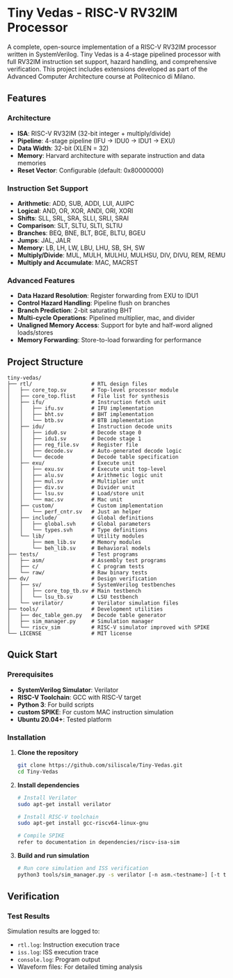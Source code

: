 # Tiny Vedas - RISC-V RV32IM Processor

A complete, open-source implementation of a RISC-V RV32IM processor written in SystemVerilog. Tiny Vedas is a 4-stage pipelined processor with full RV32IM instruction set support, hazard handling, and comprehensive verification.
This project includes extensions developed as part of the Advanced Computer Architecture course at Politecnico di Milano.

## Features

### Architecture
- **ISA**: RISC-V RV32IM (32-bit integer + multiply/divide)
- **Pipeline**: 4-stage pipeline (IFU → IDU0 → IDU1 → EXU)
- **Data Width**: 32-bit (XLEN = 32)
- **Memory**: Harvard architecture with separate instruction and data memories
- **Reset Vector**: Configurable (default: 0x80000000)

### Instruction Set Support
- **Arithmetic**: ADD, SUB, ADDI, LUI, AUIPC
- **Logical**: AND, OR, XOR, ANDI, ORI, XORI
- **Shifts**: SLL, SRL, SRA, SLLI, SRLI, SRAI
- **Comparison**: SLT, SLTU, SLTI, SLTIU
- **Branches**: BEQ, BNE, BLT, BGE, BLTU, BGEU
- **Jumps**: JAL, JALR
- **Memory**: LB, LH, LW, LBU, LHU, SB, SH, SW
- **Multiply/Divide**: MUL, MULH, MULHU, MULHSU, DIV, DIVU, REM, REMU
- **Multiply and Accumulate**: MAC, MACRST

### Advanced Features
- **Data Hazard Resolution**: Register forwarding from EXU to IDU1
- **Control Hazard Handling**: Pipeline flush on branches
- **Branch Prediction**: 2-bit saturating BHT
- **Multi-cycle Operations**: Pipelined multiplier, mac, and divider
- **Unaligned Memory Access**: Support for byte and half-word aligned loads/stores
- **Memory Forwarding**: Store-to-load forwarding for performance

## Project Structure

```
tiny-vedas/
├── rtl/                   # RTL design files
│   ├── core_top.sv        # Top-level processor module
│   ├── core_top.flist     # File list for synthesis
│   ├── ifu/               # Instruction fetch unit
│   │   ├── ifu.sv         # IFU implementation
│   │   ├── bht.sv         # BHT implementation
│   │   └── btb.sv         # BTB implementation
│   ├── idu/               # Instruction decode units
│   │   ├── idu0.sv        # Decode stage 0
│   │   ├── idu1.sv        # Decode stage 1
│   │   ├── reg_file.sv    # Register file
│   │   ├── decode.sv      # Auto-generated decode logic
│   │   └── decode         # Decode table specification
│   ├── exu/               # Execute unit
│   │   ├── exu.sv         # Execute unit top-level
│   │   ├── alu.sv         # Arithmetic logic unit
│   │   ├── mul.sv         # Multiplier unit
│   │   ├── div.sv         # Divider unit
│   │   ├── lsu.sv         # Load/store unit
│   │   └── mac.sv         # Mac unit
│   ├── custom/            # Custom implementation
│   │   └── perf_cntr.sv   # Just an helper
│   ├── include/           # Global definitions
│   │   ├── global.svh     # Global parameters
│   │   └── types.svh      # Type definitions
│   └── lib/               # Utility modules
│       ├── mem_lib.sv     # Memory modules
│       └── beh_lib.sv     # Behavioral models
├── tests/                 # Test programs
│   ├── asm/               # Assembly test programs
│   ├── c/                 # C program tests
│   └── raw/               # Raw binary tests
├── dv/                    # Design verification
│   ├── sv/                # SystemVerilog testbenches
│   │   ├── core_top_tb.sv # Main testbench
│   │   └── lsu_tb.sv      # LSU testbench
│   └── verilator/         # Verilator simulation files
├── tools/                 # Development utilities
│   ├── dec_table_gen.py   # Decode table generator
│   ├── sim_manager.py     # Simulation manager
│   └── riscv_sim          # RISC-V simulator improved with SPIKE
└── LICENSE                # MIT license
```

## Quick Start

### Prerequisites
- **SystemVerilog Simulator**: Verilator
- **RISC-V Toolchain**: GCC with RISC-V target
- **Python 3**: For build scripts
- **custom SPIKE**: For custom MAC instruction simulation
- **Ubuntu 20.04+**: Tested platform

### Installation

1. **Clone the repository**
   ```bash
   git clone https://github.com/siliscale/Tiny-Vedas.git
   cd Tiny-Vedas
   ```

2. **Install dependencies**
   ```bash
   # Install Verilator
   sudo apt-get install verilator
   
   # Install RISC-V toolchain
   sudo apt-get install gcc-riscv64-linux-gnu

   # Compile SPIKE
   refer to documentation in dependencies/riscv-isa-sim

   ```

3. **Build and run simulation**
   ```bash
   # Run core simulation and ISS verification
   python3 tools/sim_manager.py -s verilator [-n asm.<testname>] [-t tests/smoke.tlist] {-d}
   
   ```

## Verification

### Test Results
Simulation results are logged to:
- `rtl.log`: Instruction execution trace
- `iss.log`: ISS execution trace
- `console.log`: Program output
- Waveform files: For detailed timing analysis
